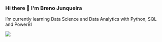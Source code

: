 ### Hi there 👋 I'm  Breno Junqueira

I’m currently learning Data Science and Data Analytics with Python, SQL and PowerBI

<!--
**brenoaj/brenoaj** is a ✨ _special_ ✨ repository because its `README.md` (this file) appears on your GitHub profile.

Here are some ideas to get you started:

- 🔭 I’m currently working on ...
- 🌱 I’m currently learning ...
- 👯 I’m looking to collaborate on ...
- 🤔 I’m looking for help with ...
- 💬 Ask me about ...
- 📫 How to reach me: ...
- 😄 Pronouns: ...
- ⚡ Fun fact: ...


<img src="{https://img.shields.io/badge/LinkedIn-0077B5?style=for-the-badge&logo=linkedin&logoColor=white}" />
![image]({https://img.shields.io/badge/LinkedIn-0077B5?style=for-the-badge&logo=linkedin&logoColor=white})
-->
<img src="{https://img.shields.io/badge/LinkedIn-0077B5?style=for-the-badge&logo=linkedin&logoColor=white}"/>

